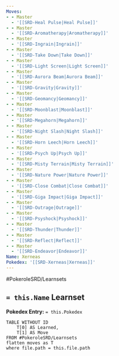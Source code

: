 ```yaml
---
Moves:
- - Master
  - '[[SRD-Heal Pulse|Heal Pulse]]'
- - Master
  - '[[SRD-Aromatherapy|Aromatherapy]]'
- - Master
  - '[[SRD-Ingrain|Ingrain]]'
- - Master
  - '[[SRD-Take Down|Take Down]]'
- - Master
  - '[[SRD-Light Screen|Light Screen]]'
- - Master
  - '[[SRD-Aurora Beam|Aurora Beam]]'
- - Master
  - '[[SRD-Gravity|Gravity]]'
- - Master
  - '[[SRD-Geomancy|Geomancy]]'
- - Master
  - '[[SRD-Moonblast|Moonblast]]'
- - Master
  - '[[SRD-Megahorn|Megahorn]]'
- - Master
  - '[[SRD-Night Slash|Night Slash]]'
- - Master
  - '[[SRD-Horn Leech|Horn Leech]]'
- - Master
  - '[[SRD-Psych Up|Psych Up]]'
- - Master
  - '[[SRD-Misty Terrain|Misty Terrain]]'
- - Master
  - '[[SRD-Nature Power|Nature Power]]'
- - Master
  - '[[SRD-Close Combat|Close Combat]]'
- - Master
  - '[[SRD-Giga Impact|Giga Impact]]'
- - Master
  - '[[SRD-Outrage|Outrage]]'
- - Master
  - '[[SRD-Psyshock|Psyshock]]'
- - Master
  - '[[SRD-Thunder|Thunder]]'
- - Master
  - '[[SRD-Reflect|Reflect]]'
- - Master
  - '[[SRD-Endeavor|Endeavor]]'
Name: Xerneas
Pokedex: '[[SRD-Xerneas|Xerneas]]'
---
```


#PokeroleSRD/Learnsets

## `= this.Name` Learnset

**Pokedex Entry:** `= this.Pokedex`

```dataview
TABLE WITHOUT ID
    T[0] AS Learned,
    T[1] AS Move
FROM #PokeroleSRD/Learnsets
flatten moves as T
where file.path = this.file.path
```
